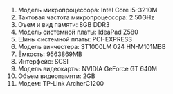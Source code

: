 1. Модель микропроцессора: Intel Core i5-3210M
2. Тактовая частота микропроцессора: 2.50GHz
3. Оъем и вид памяти: 8GB DDR3
4. Модель системной платы: IdeaPad Z580
5. Шины системной платы: PCI-EXPRESS
6. Модель винчестера: ST1000LM 024 HN-M101MBB 
7. Ёмкость: 9563869МB
8. Интерфейс: SCSI
9. Модель видеокарты: NVIDIA GeForce GT 640M
10. Объем видеопамяти: 2GB
11. Модем: TP-Link ArcherC1200
